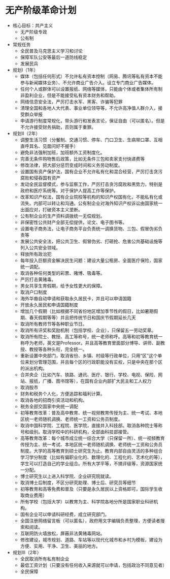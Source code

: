 # 无产阶级革命计划

* 核心目标：共产主义
    * 无产阶级专政
    * 公有制
* 常规任务
    * 全民普及马克思主义学习和讨论
    * 保障军队公安等最后一道防线稳定
    * 发展民兵
* 规划I（1年）
    * 媒体（包括任何形式）不允许私有资本控制（网易、腾讯等私有资本不能参与新闻媒体业务）、不允许商业广告介入。设立专门商业广告媒体。
    * 任何个人或群体可以设置报纸、网络等媒体，只能由个体或者集体所有制非盈利企业，但是不能接受私有资本财务和帮助。
    * 网络信息安全法，严厉打击水军、黑客、诈骗等犯罪
    * 清理全国和各地人大代表、事业单位领导等，不允许高净值人群介入，接受群众举报
    * 申请游行制度常规化，带头游行和发表言论，保证自由（可以匿名）。但是不允许接受财务捐助，否则属于重罪。
* 规划II（2年）
    * 调整生活习惯（分餐制、交通习惯、停车、门口卫生、生病带口罩、互相直呼其名、见面问好不握手）
    * 避免非法强制加班，加班额外工资制度化。
    * 完善无条件购物售后政策，比如无条件三包和卖家支付快递费等
    * 修改法律，把大部分惩罚变成时间和义务劳动制度。
    * 设置国有资产保护法，国有企业不允许私有化和混合经营，严厉打击贪污腐败和侵吞国有资产
    * 发动全民监督模式，参与监察工作，严厉打击贪污腐败和黑势力，特别是政府和医疗系统等。对于保护人提高工作等保护。
    * 改革知识产权法，国有企业院校等机构的知识产权国有化，不能私有化或流失。内部可以转让和沟通。公有制企业对海外知识产权诉讼由国家统一出面应对，打破资本主义垄断。
    * 公有制企业的生产资料调拨统一无偿规划。
    * 非保密性公共财产全部无偿提供，论文、电子图书等。
    * 设置电子商务法，让电子商务平台负责统一调换货物、三包、假冒伪劣负责等
    * 发展公共安全法，把公共卫生、假冒伪劣、打砸抢、危害公共基础设施等列入公共安全领域。
    * 释放所有政治犯
    * 每年投入巨额资金解决民生问题：建设大量公租房、全面医疗保险，国家统一调配。
    * 取消各种任何类型的彩票、赌博、吸毒等。
    * 严厉打击黄赌毒。
    * 男女共享生育假期，给予女性更大的保障。
    * 取消户口制度
    * 海外华裔自动申请和获取永久居民卡，并且可以申请国籍
    * 开放永久居民和申请国籍制度
    * 增加几个假期（比如根据不同省份地区增加季节性的假日，比如暑期假期、春天假期等等）并且把传统节日和国庆节假期延长几天
    * 取消所有教师节等各种职业节日。
    * 取消所有评奖和奖励机制（包括学校、企业），只保留五一劳动奖章。
    * 取消所有院士、教授、高工等称号，统一老师称呼。高等和初等教育统一称呼为老师，英文是Professor。并且高等教育里面部分博导、讲师、副教授、教授等各种头衔，完全统一。
    * 重新设置中央部门，取消省份、乡镇、村级等行政单位，只用“区”这个单位来划分管理范围，并且每个区的行政职能没有实权，只是中央在那个区的派出机构。
    * 合并央企（比如汽车、铁路、通讯、医疗、银行、学校、电视、保险、网站、报纸，广播、图书馆等），在国有企业内部扩大民主和工人权力
    * 取消股市
    * 财务和税务个人化，方便追踪和福利计算。
    * 取消各地的招商引资活动和机构。
    * 税务全部交国家中央统一调配
    * 初等教育改革：普及高中教育、统一视频教育传授为主、统一考试、本地区统一老师随机调换、老师统一工资和公务员制度。
    * 取消中国科学院、工程院、医学院，直接并入科技部。取消各种院士等称号和级别。取消学校中的科研机构，全部由科技部接管。
    * 高等教育改革：每个城市成立统一综合大学（只保留一所）、统一视频教育传授为主、统一考试、本地区统一老师随机调换、老师统一工资和公务员制度。大学的高等教育到硕士研究生为止。教育内部自由灵活的多种组合学习学分制度（比如有偏职业化的、数理化的、工程化的、艺术化的等），学生可以打造自己的学业组合。所有大学平等，不搞评级等，资源国家统一分配。
    * 博士研究生以上进入科学院、企业研究院就读。
    * 取消博士后制度，不区分研究助理、博士后、研究员等细节
    * 初等教育和高等免费和普及（只要是永久居民以上资格即可，国际学生收取商业费用）
    * 所有学校（包括大学）以教育为主、科学院各地分所是国家职业科研机构。
    * 国有企业可以申请科研经费，成立研究部门。
    * 全国注册网络留言板（可以匿名），政府用文字编辑负责整理，方便读者搜索和阅读。
    * 互联网防火墙放松，屏蔽非法黄赌毒网站。
    * 修改建设，城市规划、道路、车站等以现代化城市和乡村为模板，建设为方便、实用、干净、卫生、美丽的地方。
* 规划III（2年）
    * 全民取消所有私有制企业
    * 最低工资计划（只要没有任何收入来源就可以申请，包括政治不同意见者）
    * 全民保障
